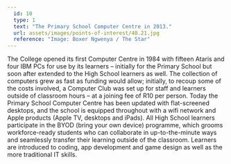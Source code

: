 ```yaml
---
  id: 10
  type: 1
  text: "The Primary School Computer Centre in 2013."
  url: assets/images/points-of-interest/40.21.jpg
  reference: "Image: Boxer Ngwenya / The Star"
---
```

The College opened its first Computer Centre in 1984 with fifteen Ataris and four IBM PCs for use by its learners – initially for the Primary School but soon after extended to the High School learners as well. The collection of computers grew as fast as funding would allow; initially, to recoup some of the costs involved, a Computer Club was set up for staff and learners outside of classroom hours – at a joining fee of R10 per person. Today the Primary School Computer Centre has been updated with flat-screened desktops, and the school is equipped throughout with a wifi network and Apple products (Apple TV, desktops and iPads). All High School learners participate in the BYOD (bring your own device) programme, which grooms workforce-ready students who can collaborate in up-to-the-minute ways and seamlessly transfer their learning outside of the classroom. Learners are introduced to coding, app development and game design as well as the more traditional IT skills.  
